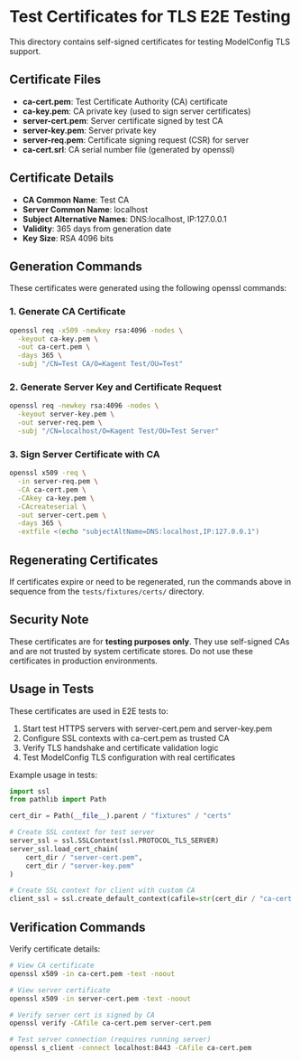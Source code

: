 # Test Certificates for TLS E2E Testing

This directory contains self-signed certificates for testing ModelConfig TLS support.

## Certificate Files

- **ca-cert.pem**: Test Certificate Authority (CA) certificate
- **ca-key.pem**: CA private key (used to sign server certificates)
- **server-cert.pem**: Server certificate signed by test CA
- **server-key.pem**: Server private key
- **server-req.pem**: Certificate signing request (CSR) for server
- **ca-cert.srl**: CA serial number file (generated by openssl)

## Certificate Details

- **CA Common Name**: Test CA
- **Server Common Name**: localhost
- **Subject Alternative Names**: DNS:localhost, IP:127.0.0.1
- **Validity**: 365 days from generation date
- **Key Size**: RSA 4096 bits

## Generation Commands

These certificates were generated using the following openssl commands:

### 1. Generate CA Certificate

```bash
openssl req -x509 -newkey rsa:4096 -nodes \
  -keyout ca-key.pem \
  -out ca-cert.pem \
  -days 365 \
  -subj "/CN=Test CA/O=Kagent Test/OU=Test"
```

### 2. Generate Server Key and Certificate Request

```bash
openssl req -newkey rsa:4096 -nodes \
  -keyout server-key.pem \
  -out server-req.pem \
  -subj "/CN=localhost/O=Kagent Test/OU=Test Server"
```

### 3. Sign Server Certificate with CA

```bash
openssl x509 -req \
  -in server-req.pem \
  -CA ca-cert.pem \
  -CAkey ca-key.pem \
  -CAcreateserial \
  -out server-cert.pem \
  -days 365 \
  -extfile <(echo "subjectAltName=DNS:localhost,IP:127.0.0.1")
```

## Regenerating Certificates

If certificates expire or need to be regenerated, run the commands above in sequence from the `tests/fixtures/certs/` directory.

## Security Note

These certificates are for **testing purposes only**. They use self-signed CAs and are not trusted by system certificate stores. Do not use these certificates in production environments.

## Usage in Tests

These certificates are used in E2E tests to:
1. Start test HTTPS servers with server-cert.pem and server-key.pem
2. Configure SSL contexts with ca-cert.pem as trusted CA
3. Verify TLS handshake and certificate validation logic
4. Test ModelConfig TLS configuration with real certificates

Example usage in tests:

```python
import ssl
from pathlib import Path

cert_dir = Path(__file__).parent / "fixtures" / "certs"

# Create SSL context for test server
server_ssl = ssl.SSLContext(ssl.PROTOCOL_TLS_SERVER)
server_ssl.load_cert_chain(
    cert_dir / "server-cert.pem",
    cert_dir / "server-key.pem"
)

# Create SSL context for client with custom CA
client_ssl = ssl.create_default_context(cafile=str(cert_dir / "ca-cert.pem"))
```

## Verification Commands

Verify certificate details:

```bash
# View CA certificate
openssl x509 -in ca-cert.pem -text -noout

# View server certificate
openssl x509 -in server-cert.pem -text -noout

# Verify server cert is signed by CA
openssl verify -CAfile ca-cert.pem server-cert.pem

# Test server connection (requires running server)
openssl s_client -connect localhost:8443 -CAfile ca-cert.pem
```
